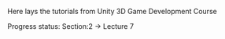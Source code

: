 Here lays the tutorials from Unity 3D Game Development Course

Progress status: Section:2 -> Lecture 7
